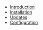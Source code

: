 * [Introduction](README.md)
* [Installation](02-installation.md)
* [Updates](03-updates.md)
* [Configuration](04-configuration.md)
